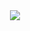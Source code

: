 <div align="center">
 <a href="https://github.com/bobsterhub/" >
  <img src="https://github-readme-stats.vercel.app/api?username=bobsterhub&theme=github_dark"  />
</a>
</div>


